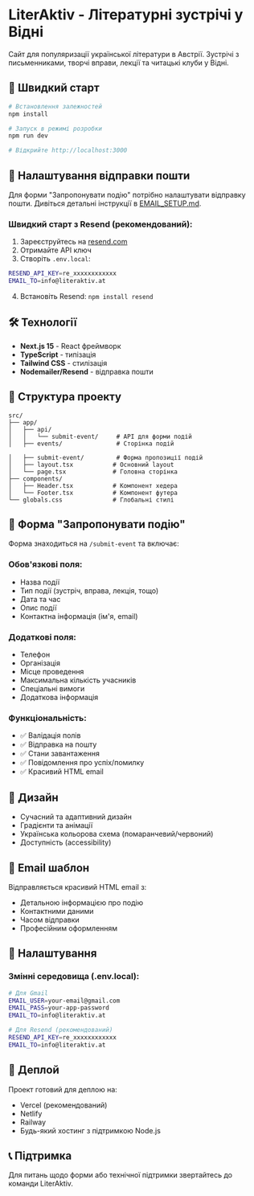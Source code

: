 # LiterAktiv - Літературні зустрічі у Відні

Сайт для популяризації української літератури в Австрії. Зустрічі з письменниками, творчі вправи, лекції та читацькі клуби у Відні.

## 🚀 Швидкий старт

```bash
# Встановлення залежностей
npm install

# Запуск в режимі розробки
npm run dev

# Відкрийте http://localhost:3000
```

## 📧 Налаштування відправки пошти

Для форми "Запропонувати подію" потрібно налаштувати відправку пошти. Дивіться детальні інструкції в [EMAIL_SETUP.md](./EMAIL_SETUP.md).

### Швидкий старт з Resend (рекомендований):

1. Зареєструйтесь на [resend.com](https://resend.com)
2. Отримайте API ключ
3. Створіть `.env.local`:
```bash
RESEND_API_KEY=re_xxxxxxxxxxxx
EMAIL_TO=info@literaktiv.at
```
4. Встановіть Resend: `npm install resend`

## 🛠 Технології

- **Next.js 15** - React фреймворк
- **TypeScript** - типізація
- **Tailwind CSS** - стилізація
- **Nodemailer/Resend** - відправка пошти

## 📁 Структура проекту

```
src/
├── app/
│   ├── api/
│   │   └── submit-event/     # API для форми подій
│   ├── events/               # Сторінка подій

│   ├── submit-event/         # Форма пропозиції подій
│   ├── layout.tsx           # Основний layout
│   └── page.tsx             # Головна сторінка
├── components/
│   ├── Header.tsx           # Компонент хедера
│   └── Footer.tsx           # Компонент футера
└── globals.css              # Глобальні стилі
```

## 📝 Форма "Запропонувати подію"

Форма знаходиться на `/submit-event` та включає:

### Обов'язкові поля:
- Назва події
- Тип події (зустріч, вправа, лекція, тощо)
- Дата та час
- Опис події
- Контактна інформація (ім'я, email)

### Додаткові поля:
- Телефон
- Організація
- Місце проведення
- Максимальна кількість учасників
- Спеціальні вимоги
- Додаткова інформація

### Функціональність:
- ✅ Валідація полів
- ✅ Відправка на пошту
- ✅ Стани завантаження
- ✅ Повідомлення про успіх/помилку
- ✅ Красивий HTML email

## 🎨 Дизайн

- Сучасний та адаптивний дизайн
- Градієнти та анімації
- Українська кольорова схема (помаранчевий/червоний)
- Доступність (accessibility)

## 📧 Email шаблон

Відправляється красивий HTML email з:
- Детальною інформацією про подію
- Контактними даними
- Часом відправки
- Професійним оформленням

## 🔧 Налаштування

### Змінні середовища (.env.local):

```bash
# Для Gmail
EMAIL_USER=your-email@gmail.com
EMAIL_PASS=your-app-password
EMAIL_TO=info@literaktiv.at

# Для Resend (рекомендований)
RESEND_API_KEY=re_xxxxxxxxxxxx
EMAIL_TO=info@literaktiv.at
```

## 🚀 Деплой

Проект готовий для деплою на:
- Vercel (рекомендований)
- Netlify
- Railway
- Будь-який хостинг з підтримкою Node.js

## 📞 Підтримка

Для питань щодо форми або технічної підтримки звертайтесь до команди LiterAktiv.

